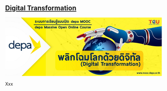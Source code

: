 ﻿## **[Digital Transformation](https://thaimooc.org/courses/course-v1:DEPA-MOOC+depa002+T1_2018/about)**

[![](./img/depa002.jpg "พลิกโฉมโลกด้วยดิจิทัล - Digital Transformation")](https://thaimooc.org/courses/course-v1:DEPA-MOOC+depa002+T1_2018/about)

Xxx